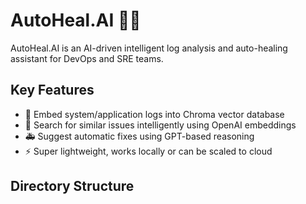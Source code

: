 # AutoHeal.AI 🔧🤖

AutoHeal.AI is an AI-driven intelligent log analysis and auto-healing assistant for DevOps and SRE teams.

## Key Features
- 💾 Embed system/application logs into Chroma vector database
- 🔎 Search for similar issues intelligently using OpenAI embeddings
- 🚑 Suggest automatic fixes using GPT-based reasoning
- ⚡ Super lightweight, works locally or can be scaled to cloud

## Directory Structure
